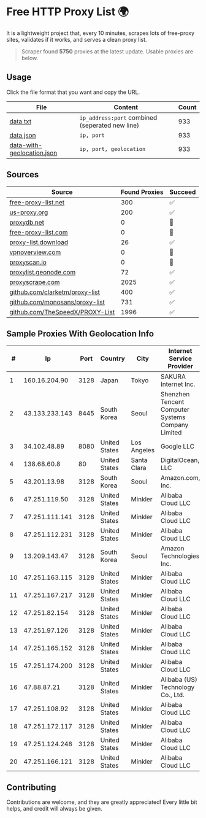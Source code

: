 
# Free HTTP Proxy List 🌍

It is a lightweight project that, every 10 minutes, scrapes lots of free-proxy sites, validates if it works, and serves a clean proxy list.


> Scraper found **5750** proxies at the latest update. Usable proxies are below.

## Usage

Click the file format that you want and copy the URL.


|File|Content|Count|
|----|-------|-----|
|[data.txt](https://raw.githubusercontent.com/themiralay/Proxy-List-World/master/data.txt)|`ip_address:port` combined (seperated new line)|933|
|[data.json](https://raw.githubusercontent.com/themiralay/Proxy-List-World/master/data.json)|`ip, port`|933|
|[data-with-geolocation.json](https://raw.githubusercontent.com/themiralay/Proxy-List-World/master/data-with-geolocation.json)|`ip, port, geolocation`|933|

## Sources

|Source|Found Proxies|Succeed|
|------|-------------|-------|
|[free-proxy-list.net](https://free-proxy-list.net)|300|✅|
|[us-proxy.org](https://www.us-proxy.org)|200|✅|
|[proxydb.net](http://proxydb.net)|0|🚫|
|[free-proxy-list.com](https://free-proxy-list.com/?page=&port=&type%5B%5D=http&type%5B%5D=https&up_time=0&search=Search)|0|🚫|
|[proxy-list.download](https://www.proxy-list.download/HTTP)|26|✅|
|[vpnoverview.com](https://vpnoverview.com/privacy/anonymous-browsing/free-proxy-servers)|0|🚫|
|[proxyscan.io](https://www.proxyscan.io)|0|🚫|
|[proxylist.geonode.com](https://proxylist.geonode.com/api/proxy-list?limit=300&page=1&sort_by=lastChecked&sort_type=desc&protocols=http,https)|72|✅|
|[proxyscrape.com](https://api.proxyscrape.com/v2/?request=displayproxies&protocol=http&timeout=10000&country=all&ssl=all&anonymity=all)|2025|✅|
|[github.com/clarketm/proxy-list](https://raw.githubusercontent.com/clarketm/proxy-list/master/proxy-list-raw.txt)|400|✅|
|[github.com/monosans/proxy-list](https://raw.githubusercontent.com/monosans/proxy-list/main/proxies/http.txt)|731|✅|
|[github.com/TheSpeedX/PROXY-List](https://raw.githubusercontent.com/TheSpeedX/PROXY-List/master/http.txt)|1996|✅|


## Sample Proxies With Geolocation Info

|#|Ip|Port|Country|City|Internet Service Provider|
|-|--|----|-------|----|-------------------------|
|1|160.16.204.90|3128|Japan|Tokyo|SAKURA Internet Inc.|
|2|43.133.233.143|8445|South Korea|Seoul|Shenzhen Tencent Computer Systems Company Limited|
|3|34.102.48.89|8080|United States|Los Angeles|Google LLC|
|4|138.68.60.8|80|United States|Santa Clara|DigitalOcean, LLC|
|5|43.201.13.98|3128|South Korea|Seoul|Amazon.com, Inc.|
|6|47.251.119.50|3128|United States|Minkler|Alibaba Cloud LLC|
|7|47.251.111.141|3128|United States|Minkler|Alibaba Cloud LLC|
|8|47.251.112.231|3128|United States|Minkler|Alibaba Cloud LLC|
|9|13.209.143.47|3128|South Korea|Seoul|Amazon Technologies Inc.|
|10|47.251.163.115|3128|United States|Minkler|Alibaba Cloud LLC|
|11|47.251.167.217|3128|United States|Minkler|Alibaba Cloud LLC|
|12|47.251.82.154|3128|United States|Minkler|Alibaba Cloud LLC|
|13|47.251.97.126|3128|United States|Minkler|Alibaba Cloud LLC|
|14|47.251.165.152|3128|United States|Minkler|Alibaba Cloud LLC|
|15|47.251.174.200|3128|United States|Minkler|Alibaba Cloud LLC|
|16|47.88.87.21|3128|United States|Minkler|Alibaba (US) Technology Co., Ltd.|
|17|47.251.108.92|3128|United States|Minkler|Alibaba Cloud LLC|
|18|47.251.172.117|3128|United States|Minkler|Alibaba Cloud LLC|
|19|47.251.124.248|3128|United States|Minkler|Alibaba Cloud LLC|
|20|47.251.166.121|3128|United States|Minkler|Alibaba Cloud LLC|



## Contributing

Contributions are welcome, and they are greatly appreciated! Every
little bit helps, and credit will always be given.

